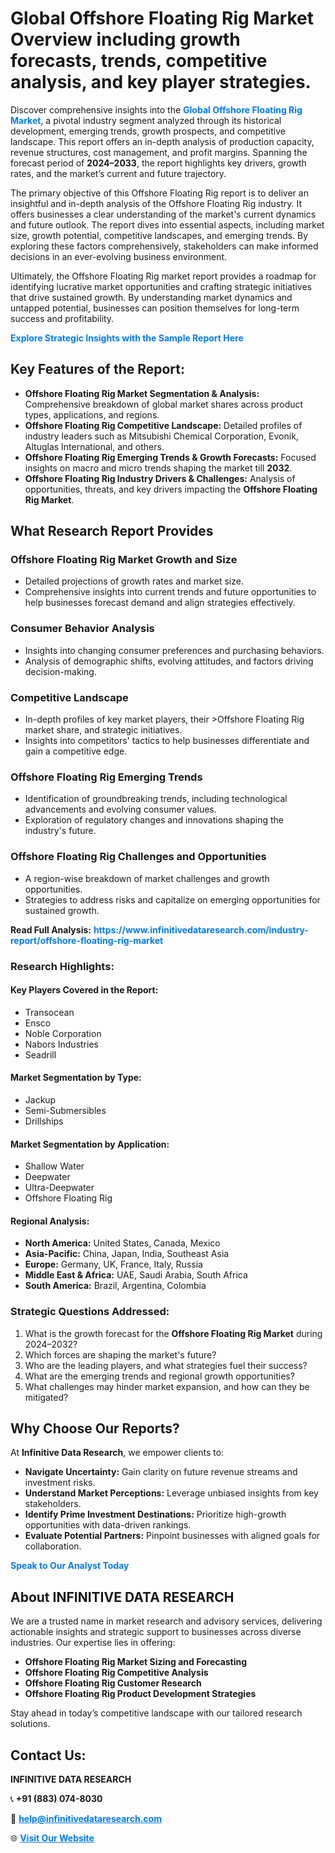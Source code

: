 <h1>Global Offshore Floating Rig Market Overview including growth forecasts, trends, competitive analysis, and key player strategies.</h1>
<p>
Discover comprehensive insights into the 
<a href="https://www.infinitivedataresearch.com/industry-report/offshore-floating-rig-market" rel="dofollow" style="color: #007BFF; text-decoration: none;"><strong>Global Offshore Floating Rig Market</strong></a>, a pivotal industry segment analyzed through its historical development, emerging trends, growth prospects, and competitive landscape. This report offers an in-depth analysis of production capacity, revenue structures, cost management, and profit margins. Spanning the forecast period of <strong>2024–2033</strong>, the report highlights key drivers, growth rates, and the market’s current and future trajectory.
</p>
<p>
The primary objective of this Offshore Floating Rig report is to deliver an insightful and in-depth analysis of the Offshore Floating Rig industry. It offers businesses a clear understanding of the market's current dynamics and future outlook. The report dives into essential aspects, including market size, growth potential, competitive landscapes, and emerging trends. By exploring these factors comprehensively, stakeholders can make informed decisions in an ever-evolving business environment.
</p>
<p>
Ultimately, the Offshore Floating Rig market report provides a roadmap for identifying lucrative market opportunities and crafting strategic initiatives that drive sustained growth. By understanding market dynamics and untapped potential, businesses can position themselves for long-term success and profitability.
</p>
<p>
<a href="https://www.infinitivedataresearch.com/request-sample/reportId=102496" style="color: #007BFF; text-decoration: none;"><strong>Explore Strategic Insights with the Sample Report Here</strong></a>
</p>

<h2>Key Features of the Report:</h2>
<ul>
<li><strong>Offshore Floating Rig Market Segmentation & Analysis:</strong> Comprehensive breakdown of global market shares across product types, applications, and regions.</li>
<li><strong>Offshore Floating Rig Competitive Landscape:</strong> Detailed profiles of industry leaders such as Mitsubishi Chemical Corporation, Evonik, Altuglas International, and others.</li>
<li><strong>Offshore Floating Rig Emerging Trends & Growth Forecasts:</strong> Focused insights on macro and micro trends shaping the market till <strong>2032</strong>.</li>
<li><strong>Offshore Floating Rig Industry Drivers & Challenges:</strong> Analysis of opportunities, threats, and key drivers impacting the <strong>Offshore Floating Rig Market</strong>.</li>
</ul>

<h2>What Research Report Provides</h2>
<h3>Offshore Floating Rig Market Growth and Size</h3>
<ul>
<li>Detailed projections of growth rates and market size.</li>
<li>Comprehensive insights into current trends and future opportunities to help businesses forecast demand and align strategies effectively.</li>
</ul>

<h3>Consumer Behavior Analysis</h3>
<ul>
<li>Insights into changing consumer preferences and purchasing behaviors.</li>
<li>Analysis of demographic shifts, evolving attitudes, and factors driving decision-making.</li>
</ul>

<h3>Competitive Landscape</h3>
<ul>
<li>In-depth profiles of key market players, their >Offshore Floating Rig market share, and strategic initiatives.</li>
<li>Insights into competitors' tactics to help businesses differentiate and gain a competitive edge.</li>
</ul>

<h3>Offshore Floating Rig Emerging Trends</h3>
<ul>
<li>Identification of groundbreaking trends, including technological advancements and evolving consumer values.</li>
<li>Exploration of regulatory changes and innovations shaping the industry's future.</li>
</ul>

<h3>Offshore Floating Rig Challenges and Opportunities</h3>
<ul>
<li>A region-wise breakdown of market challenges and growth opportunities.</li>
<li>Strategies to address risks and capitalize on emerging opportunities for sustained growth.</li>
</ul>
<p><strong>Read Full Analysis:</strong> <a href="https://www.infinitivedataresearch.com/industry-report/offshore-floating-rig-market" rel="dofollow" style="color: #007BFF; text-decoration: none;"><strong>https://www.infinitivedataresearch.com/industry-report/offshore-floating-rig-market</strong></a></p>
<h3>Research Highlights:</h3>
<h4>Key Players Covered in the Report:</h4>
<ul><li>Transocean</li><li>Ensco</li><li>Noble Corporation</li><li>Nabors Industries</li><li>Seadrill</li></ul>
<h4>Market Segmentation by Type:</h4>
<ul><li>Jackup</li><li>Semi-Submersibles</li><li>Drillships</li></ul>
<h4>Market Segmentation by Application:</h4>
<ul><li>Shallow Water</li><li>Deepwater</li><li>Ultra-Deepwater</li><li>Offshore Floating Rig</li></ul>

<h4>Regional Analysis:</h4>
<ul>
<li><strong>North America:</strong> United States, Canada, Mexico</li>
<li><strong>Asia-Pacific:</strong> China, Japan, India, Southeast Asia</li>
<li><strong>Europe:</strong> Germany, UK, France, Italy, Russia</li>
<li><strong>Middle East & Africa:</strong> UAE, Saudi Arabia, South Africa</li>
<li><strong>South America:</strong> Brazil, Argentina, Colombia</li>
</ul>

<h3>Strategic Questions Addressed:</h3>
<ol>
<li>What is the growth forecast for the <strong>Offshore Floating Rig Market</strong> during 2024–2032?</li>
<li>Which forces are shaping the market's future?</li>
<li>Who are the leading players, and what strategies fuel their success?</li>
<li>What are the emerging trends and regional growth opportunities?</li>
<li>What challenges may hinder market expansion, and how can they be mitigated?</li>
</ol>

<h2>Why Choose Our Reports?</h2>
<p>At <strong>Infinitive Data Research</strong>, we empower clients to:</p>
<ul>
<li><strong>Navigate Uncertainty:</strong> Gain clarity on future revenue streams and investment risks.</li>
<li><strong>Understand Market Perceptions:</strong> Leverage unbiased insights from key stakeholders.</li>
<li><strong>Identify Prime Investment Destinations:</strong> Prioritize high-growth opportunities with data-driven rankings.</li>
<li><strong>Evaluate Potential Partners:</strong> Pinpoint businesses with aligned goals for collaboration.</li>
</ul>
<p><a href="https://www.infinitivedataresearch.com/industry-report/offshore-floating-rig-market" rel="dofollow" style="color: #007BFF; text-decoration: none;"><strong>Speak to Our Analyst Today</strong></a></p>

<h2>About INFINITIVE DATA RESEARCH</h2>
<p>We are a trusted name in market research and advisory services, delivering actionable insights and strategic support to businesses across diverse industries. Our expertise lies in offering:</p>
<ul>
<li><strong>Offshore Floating Rig Market Sizing and Forecasting</strong></li>
<li><strong>Offshore Floating Rig Competitive Analysis</strong></li>
<li><strong>Offshore Floating Rig Customer Research</strong></li>
<li><strong>Offshore Floating Rig Product Development Strategies</strong></li>
</ul>
<p>Stay ahead in today’s competitive landscape with our tailored research solutions.</p>

<h2>Contact Us:</h2>
<p><strong>INFINITIVE DATA RESEARCH</strong></p>
<p>📞 <strong>+91 (883) 074-8030</strong></p>
<p>📧 <strong><a href="mailto:help@infinitivedataresearch.com" style="color: #007BFF;">help@infinitivedataresearch.com</a></strong></p>
<p>🌐 <strong><a href="https://www.infinitivedataresearch.com" rel="dofollow" style="color: #007BFF;">Visit Our Website</a></strong></p>